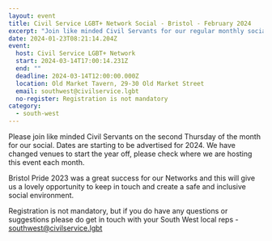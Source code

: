 ```yaml
---
layout: event
title: Civil Service LGBT+ Network Social - Bristol - February 2024
excerpt: "Join like minded Civil Servants for our regular monthly social in Bristol. "
date: 2024-01-23T08:21:14.204Z
event:
  host: Civil Service LGBT+ Network
  start: 2024-03-14T17:00:14.231Z
  end: ""
  deadline: 2024-03-14T12:00:00.000Z
  location: Old Market Tavern, 29-30 Old Market Street
  email: southwest@civilservice.lgbt
  no-register: Registration is not mandatory
category:
  - south-west
---
```

P﻿lease join like minded Civil Servants on the second Thursday of the month for our social. Dates are starting to be advertised for 2024. We have changed venues to start the year off, please check where we are hosting this event each month.

B﻿ristol Pride 2023 was a great success for our Networks and this will give us a lovely opportunity to keep in touch and create a safe and inclusive social environment.

R﻿egistration is not mandatory, but if you do have any questions or suggestions please do get in touch with your South West local reps - [southwest@civilservice.lgbt](mailto:southwest@civilservice.lgbt)